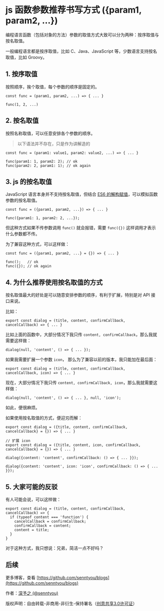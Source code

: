# js 函数参数推荐书写方式 ({param1, param2, ...})

编程语言函数（包括对象的方法）参数的取值方式大致可以分为两种：按序取值与按名取值。

一般编程语言都是按序取值，比如 C、Java、JavaScript 等，少数语言支持按名取值，比如 Groovy。

## 1. 按序取值

按照顺序，挨个取值，每个参数的顺序是固定的。

```
const func = (param1, param2, ...) => { ... }

func(1, 2, ...)
```

## 2. 按名取值

按照名称取值，可以任意安排各个参数的顺序。

> 以下语法并不存在，只是作为讲解造的

```
const func = (param1: value1, param2: value2, ...) => { ... }

func(param1: 1, param2: 2); // ok 
func(param2: 2, param1: 1); // ok again 
```

## 3. js 的按名取值

JavaScript 语言本身并不支持按名取值，但结合 [ES6 的解构赋值](http://es6.ruanyifeng.com/#docs/destructuring)，可以模拟函数参数的按名取值。

```
const func = ({param1, param2, ...}) => { ... }

func({param1: 1, param2: 2, ...});
```

但这种方式如果不传参数调用 `func()` 就会报错，需要 `func({})` 这样调用才表示什么参数都不传。

为了兼容这种方式，可以这样做：

```
const func = ({param1, param2, ...} = {}) => { ... }

func();   // ok
func({}); // ok again
``` 

## 4. 为什么推荐使用按名取值的方式

按名取值最大的好处是可以随意安排参数的顺序，有利于扩展，特别是对 API 接口来说。

比如：

```
export const dialog = (title, content, confirmCallback, cancelCallback) => { ... }
```

比如上面的函数中，大部分情况下我只传 `content, confirmCallback`，那么我就需要这样做：

```
dialog(null, 'content', () => { ... });
```

如果我需要扩展一个参数 `icon`， 那么为了兼容以前的版本，我只能加在最后面：

```
export const dialog = (title, content, confirmCallback, cancelCallback, icon) => { ... }
```

现在，大部分情况下我只传 `content, confirmCallback, icon`，那么我就需要这样做：

```
dialog(null, 'content', () => { ... }, null, 'icon');
```

如此，便很麻烦。

如果使用按名取值的方式，便迎刃而解：

```
export const dialog = ({title, content, confirmCallback, cancelCallback} = {}) => { ... }

// 扩展 icon
export const dialog = ({title, content, icon, confirmCallback, cancelCallback} = {}) => { ... }
```

```
dialog({content: 'content', confirmCallback: () => { ... }});

dialog({content: 'content', icon: 'icon', confirmCallback: () => { ... }});
```

## 5. 大家可能的反驳

有人可能会说，可以这样做：

```
export const dialog = (title, content, confirmCallback, cancelCallback) => { 
  if (typeof content === 'function') {
    cancelCallback = confirmCallback;
    confirmCallback = content;
    content = title;
  }
}
```

对于这种方式，我只想说：兄弟，简洁一点不好吗？

## 后续

更多博客，查看 [https://github.com/senntyou/blogs](https://github.com/senntyou/blogs)

作者：[深予之 (@senntyou)](https://github.com/senntyou)

版权声明：自由转载-非商用-非衍生-保持署名（[创意共享3.0许可证](https://creativecommons.org/licenses/by-nc-nd/3.0/deed.zh)）
